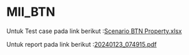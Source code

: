 # MII_BTN
Untuk Test case pada link berikut :[Scenario BTN Property.xlsx](https://github.com/DwiWahyuA/MII_BTN/files/14017210/Scenario.BTN.Property.xlsx)

Untuk report pada link berikut :[20240123_074915.pdf](https://github.com/DwiWahyuA/MII_BTN/files/14017207/20240123_074915.pdf)
